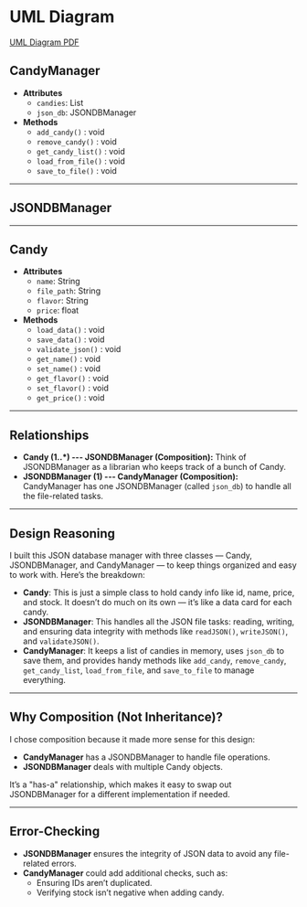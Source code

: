 # UML Diagram
[UML Diagram PDF](./Uml%20diagram.pdf)



## CandyManager
- **Attributes**
  - `candies`: List
  - `json_db`: JSONDBManager
- **Methods**
  - `add_candy()` : void
  - `remove_candy()` : void
  - `get_candy_list()` : void
  - `load_from_file()` : void
  - `save_to_file()` : void

---

## JSONDBManager

---

## Candy
- **Attributes**
  - `name`: String
  - `file_path`: String
  - `flavor`: String
  - `price`: float
- **Methods**
  - `load_data()` : void
  - `save_data()` : void
  - `validate_json()` : void
  - `get_name()` : void
  - `set_name()` : void
  - `get_flavor()` : void
  - `set_flavor()` : void
  - `get_price()` : void

---

## Relationships
- **Candy (1..*) --- JSONDBManager (Composition):**
  Think of JSONDBManager as a librarian who keeps track of a bunch of Candy.
- **JSONDBManager (1) --- CandyManager (Composition):**
  CandyManager has one JSONDBManager (called `json_db`) to handle all the file-related tasks.

---

## Design Reasoning
I built this JSON database manager with three classes — Candy, JSONDBManager, and CandyManager — to keep things organized and easy to work with. Here’s the breakdown:
- **Candy**:
  This is just a simple class to hold candy info like id, name, price, and stock. It doesn’t do much on its own — it’s like a data card for each candy.
- **JSONDBManager**:
  This handles all the JSON file tasks: reading, writing, and ensuring data integrity with methods like `readJSON()`, `writeJSON()`, and `validateJSON()`.
- **CandyManager**:
  It keeps a list of candies in memory, uses `json_db` to save them, and provides handy methods like `add_candy`, `remove_candy`, `get_candy_list`, `load_from_file`, and `save_to_file` to manage everything.

---

## Why Composition (Not Inheritance)?
I chose composition because it made more sense for this design:
- **CandyManager** has a JSONDBManager to handle file operations.
- **JSONDBManager** deals with multiple Candy objects.

It’s a "has-a" relationship, which makes it easy to swap out JSONDBManager for a different implementation if needed.

---

## Error-Checking
- **JSONDBManager** ensures the integrity of JSON data to avoid any file-related errors.
- **CandyManager** could add additional checks, such as:
  - Ensuring IDs aren’t duplicated.
  - Verifying stock isn’t negative when adding candy.



